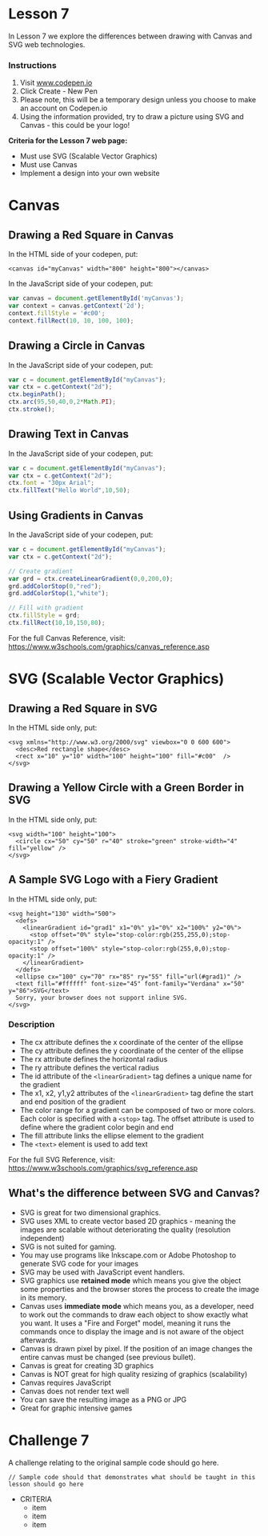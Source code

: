 # Lesson 7

In Lesson 7 we explore the differences between drawing with Canvas and SVG web technologies.

### Instructions
1. Visit www.codepen.io
2. Click Create - New Pen
3. Please note, this will be a temporary design unless you choose to make an account on Codepen.io
4. Using the information provided, try to draw a picture using SVG and Canvas - this could be your logo!


**Criteria for the Lesson 7 web page:**
* Must use SVG (Scalable Vector Graphics)
* Must use Canvas
* Implement a design into your own website 





# Canvas

## Drawing a Red Square in Canvas

In the HTML side of your codepen, put:
```HTML5
<canvas id="myCanvas" width="800" height="800"></canvas>
```

In the JavaScript side of your codepen, put:
```Javascript
var canvas = document.getElementById('myCanvas');
var context = canvas.getContext('2d');
context.fillStyle = '#c00';
context.fillRect(10, 10, 100, 100);
```

## Drawing a Circle in Canvas
In the JavaScript side of your codepen, put:
```JavaScript
var c = document.getElementById("myCanvas");
var ctx = c.getContext("2d");
ctx.beginPath();
ctx.arc(95,50,40,0,2*Math.PI);
ctx.stroke();
```

## Drawing Text in Canvas
In the JavaScript side of your codepen, put:
```JavaScript
var c = document.getElementById("myCanvas");
var ctx = c.getContext("2d");
ctx.font = "30px Arial";
ctx.fillText("Hello World",10,50);
```


## Using Gradients in Canvas
In the JavaScript side of your codepen, put:
```JavaScript
var c = document.getElementById("myCanvas");
var ctx = c.getContext("2d");

// Create gradient
var grd = ctx.createLinearGradient(0,0,200,0);
grd.addColorStop(0,"red");
grd.addColorStop(1,"white");

// Fill with gradient
ctx.fillStyle = grd;
ctx.fillRect(10,10,150,80);
```

For the full Canvas Reference, visit: https://www.w3schools.com/graphics/canvas_reference.asp


# SVG (Scalable Vector Graphics)

## Drawing a Red Square in SVG

In the HTML side only, put:
```HTML5
<svg xmlns="http://www.w3.org/2000/svg" viewbox="0 0 600 600">
  <desc>Red rectangle shape</desc>
  <rect x="10" y="10" width="100" height="100" fill="#c00"  />  
</svg>
```


## Drawing a Yellow Circle with a Green Border in SVG
In the HTML side only, put:
```HTML5
<svg width="100" height="100">
  <circle cx="50" cy="50" r="40" stroke="green" stroke-width="4" fill="yellow" />
</svg>
```

## A Sample SVG Logo with a Fiery Gradient
In the HTML side only, put:
```HTML5
<svg height="130" width="500">
  <defs>
    <linearGradient id="grad1" x1="0%" y1="0%" x2="100%" y2="0%">
      <stop offset="0%" style="stop-color:rgb(255,255,0);stop-opacity:1" />
      <stop offset="100%" style="stop-color:rgb(255,0,0);stop-opacity:1" />
    </linearGradient>
  </defs>
  <ellipse cx="100" cy="70" rx="85" ry="55" fill="url(#grad1)" />
  <text fill="#ffffff" font-size="45" font-family="Verdana" x="50" y="86">SVG</text>
  Sorry, your browser does not support inline SVG.
</svg>
```

### Description
* The cx attribute defines the x coordinate of the center of the ellipse
* The cy attribute defines the y coordinate of the center of the ellipse
* The rx attribute defines the horizontal radius
* The ry attribute defines the vertical radius
* The id attribute of the `<linearGradient>` tag defines a unique name for the gradient
* The x1, x2, y1,y2 attributes of the `<linearGradient>` tag define the start and end position of the gradient
* The color range for a gradient can be composed of two or more colors. Each color is specified with a `<stop>` tag. The offset attribute is used to define where the gradient color begin and end
* The fill attribute links the ellipse element to the gradient
* The `<text>` element is used to add text


For the full SVG Reference, visit: https://www.w3schools.com/graphics/svg_reference.asp



## What's the difference between SVG and Canvas?

* SVG is great for two dimensional graphics.
* SVG uses XML to create vector based 2D graphics - meaning the images are scalable without deteriorating the quality (resolution independent)
* SVG is not suited for gaming.
* You may use programs like Inkscape.com or Adobe Photoshop to generate SVG code for your images
* SVG may be used with JavaScript event handlers.
* SVG graphics use **retained mode** which means you give the object some properties and the browser stores the process to create the image in its memory.
* Canvas uses **immediate mode** which means you, as a developer, need to work out the commands to draw each object to show exactly what you want.  It uses a "Fire and Forget" model, meaning it runs the commands once to display the image and is not aware of the object afterwards.
* Canvas is drawn pixel by pixel.  If the position of an image changes the entire canvas must be changed (see previous bullet).
* Canvas is great for creating 3D graphics
* Canvas is NOT great for high quality resizing of graphics (scalability)
* Canvas requires JavaScript
* Canvas does not render text well
* You can save the resulting image as a PNG or JPG
* Great for graphic intensive games



# Challenge 7

A challenge relating to the original sample code should go here.

```HTML5
// Sample code should that demonstrates what should be taught in this lesson should go here
```

* CRITERIA
    * item
    * item
    * item
